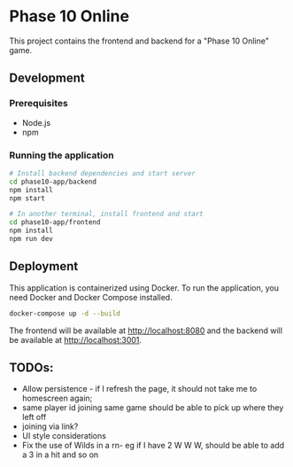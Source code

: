# Phase 10 Online

This project contains the frontend and backend for a "Phase 10 Online" game.

## Development

### Prerequisites
- Node.js
- npm

### Running the application
```bash
# Install backend dependencies and start server
cd phase10-app/backend
npm install
npm start

# In another terminal, install frontend and start
cd phase10-app/frontend
npm install
npm run dev
```

## Deployment

This application is containerized using Docker. To run the application, you need Docker and Docker Compose installed.

```bash
docker-compose up -d --build
```

The frontend will be available at [http://localhost:8080](http://localhost:8080) and the backend will be available at [http://localhost:3001](http://localhost:3001).

## TODOs:
- Allow persistence - if I refresh the page, it should not take me to homescreen again;
- same player id joining same game should be able to pick up where they left off
- joining via link?
- UI style considerations
- Fix the use of Wilds in a rn- eg if I have 2 W W W, should be able to add a 3 in a hit and so on 